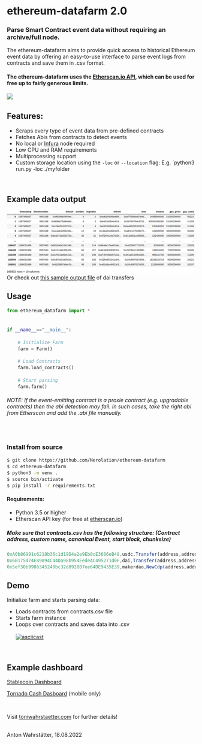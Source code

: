 # ethereum-datafarm 2.0

### Parse Smart Contract event data without requiring an archive/full node. 

The ethereum-datafarm aims to provide quick access to historical Ethereum event data by offering an easy-to-use interface to parse event logs from contracts and save them in .csv format.

#### The ethereum-datafarm uses the [Etherscan.io API](https://docs.etherscan.io/), which can be used for free up to fairly generous limits.


![](https://github.com/Nerolation/ethereum-datafarm/blob/main/pic/archive_node.gif)



## Features:
* Scraps every type of event data from pre-defined contracts
* Fetches Abis from contracts to detect events
* No local or [Infura](https://infura.io/?utm_source=Nerolation_Github&utm_medium=ethereum-datafarm) node required
* Low CPU and RAM requirements 
* Multiprocessing support
* Custom storage location using the `-loc` or `--location` flag: E.g. `python3 run.py -loc ./myfolder
<br />

## Example data output
![image](sample_output/png/sample_output.png)
Or check out [this sample output file](sample_output/csv/13_11_2019.csv) of dai transfers
<br />


## Usage

```python
from ethereum_datafarm import *


if __name__=="__main__":
    
    # Initialize Farm
    farm = Farm()
    
    # Load Contracts
    farm.load_contracts()
    
    # Start parsing
    farm.farm()
```

###### NOTE: If the event-emitting contract is a proxie contract (e.g. upgradable contracts) then the abi detection may fail. In such cases, take the right abi from Etherscan and add the .abi file manually.

<br />

### Install from source
```bash
$ git clone https://github.com/Nerolation/ethereum-datafarm
$ cd ethereum-datafarm
$ python3 -m venv .
$ source bin/activate
$ pip install -r requirements.txt
```



#### Requirements:

* Python 3.5 or higher
* Etherscan API key (for free at [etherscan.io](https://etherscan.io))


##### Make sure that contracts.csv has the following structure: (Contract address, custom name, canonical Event, start block, chunksize)
```js
0xA0b86991c6218b36c1d19D4a2e9Eb0cE3606eB48,usdc,Transfer(address,address,uint256),6082465,500 
0x6B175474E89094C44Da98b954EedeAC495271d0F,dai,Transfer(address,address,uint256),8928158,500 
0x5ef30b9986345249bc32d8928B7ee64DE9435E39,makerdao,NewCdp(address,address,uint256),8928198,5000
```

## Demo

Initialize farm and starts parsing data:
* Loads contracts from contracts.csv file
* Starts farm instance
* Loops over contracts and saves data into .csv <br /><br />
[![asciicast](https://asciinema.org/a/gjRIuU2LmCa6VlS0reWHSKUV5.svg)](https://asciinema.org/a/gjRIuU2LmCa6VlS0reWHSKUV5)

<br />


## Example dashboard
[Stablecoin Dashboard](https://toniwahrstaetter.com/ethereum-stablecoin-dashboard.html)

[Tornado Cash Dasboard](https://toniwahrstaetter.com/tornadocash.html) (mobile only)

<br />

Visit [toniwahrstaetter.com](https://toniwahrstaetter.com/) for further details!
<br/><br/>

Anton Wahrstätter, 18.08.2022
